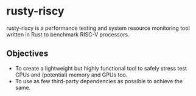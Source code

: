 # rusty-riscy

rusty-riscy is a performance testing and system resource monitoring tool written in Rust to benchmark RISC-V processors. 

## Objectives

- To create a lightweight but highly functional tool to safely stress test CPUs and (potential) memory and GPUs too.
- To use as few third-party dependencies as possible to achieve the same.
